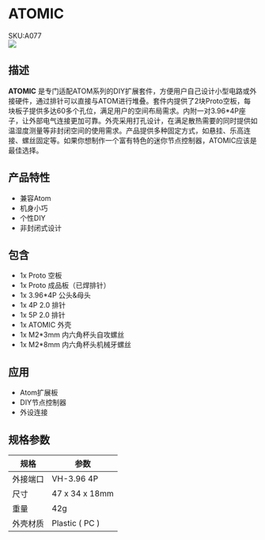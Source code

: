# ATOMIC

<div class="badge badge-pill badge-primary product_sku_tag">SKU:A077</div>

<div class="product_pic"><img src="assets/img/product_pics/atom_base/atomic/atomic_01.webp"></div>

## 描述

**ATOMIC** 是专门适配ATOM系列的DIY扩展套件，方便用户自己设计小型电路或外接硬件，通过排针可以直接与ATOM进行堆叠。套件内提供了2块Proto空板，每块板子提供多达60多个孔位，满足用户的空间布局需求。内附一对3.96*4P座子，让外部电气连接更加可靠。外壳采用打孔设计，在满足散热需要的同时提供如温湿度测量等非封闭空间的使用需求。产品提供多种固定方式，如悬挂、乐高连接、螺丝固定等。如果你想制作一个富有特色的迷你节点控制器，ATOMIC应该是最佳选择。

## 产品特性

- 兼容Atom
- 机身小巧
- 个性DIY
- 非封闭式设计


## 包含

-  1x Proto 空板
-  1x Proto 成品板（已焊排针）
-  1x 3.96*4P 公头&母头
-  1x 4P 2.0 排针
-  1x 5P 2.0 排针
-  1x ATOMIC 外壳
-  1x M2*3mm 内六角杯头自攻螺丝
-  1x M2*8mm  内六角杯头机械牙螺丝

## 应用

- Atom扩展板
- DIY节点控制器
- 外设连接


## 规格参数

<table class="table-1">
    <thead>
    <tr>
        <th>规格</th>
        <th>参数</th>
    </tr>
    </thead>
    <tbody>
        <tr>
            <td>外接端口</td>
            <td>VH-3.96 4P</td>
        </tr>
        <tr>
            <td>尺寸</td>
            <td>47 x 34 x 18mm</td>
        </tr>
        <tr>
            <td>重量</td>
            <td>42g</td>
        </tr>
        <tr>
            <td>外壳材质</td>
            <td>Plastic ( PC )</td>
        </tr>
     </tbody>
</table>


<script>

   var purchase_link = 'https://m5stack.com/collections/all/products/atomic-proto-kit';


   var quickstart_link = '';

   anchor_search(purchase_link);
   scrollFunc();

</script>

